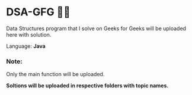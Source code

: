 # DSA-GFG 👨‍💻

Data Structures program that I solve on Geeks for Geeks will be uploaded here with solution.

Language: __Java__

### Note: ###
Only the main function will be uploaded.


__Soltions will be uploaded in respective folders with topic names.__
